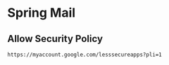 # Spring Mail

## Allow Security Policy
```make
https://myaccount.google.com/lesssecureapps?pli=1
```
